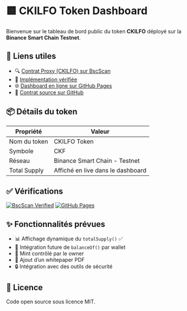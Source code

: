# 🟦 CKILFO Token Dashboard

Bienvenue sur le tableau de bord public du token **CKILFO** déployé sur la **Binance Smart Chain Testnet**.

## 🔗 Liens utiles

- 🔍 [Contrat Proxy (CKILFO) sur BscScan](https://testnet.bscscan.com/address/0xABEa3d1c6BE1692d6559a59Ff3d9C4A17C012EfD)
- 🔧 [Implémentation vérifiée](https://testnet.bscscan.com/address/0x3D4fec067a565966294f7df0E415C828ec2Cc2C9#code)
- 🌐 [Dashboard en ligne sur GitHub Pages](https://ckilfo.github.io/ckilfo-dashboard/)
- 📘 [Contrat source sur GitHub](https://github.com/CKILFO/ckilfo-dashboard)

## 📦 Détails du token

| Propriété      | Valeur                            |
|----------------|-----------------------------------|
| Nom du token   | CKILFO Token                      |
| Symbole        | CKF                               |
| Réseau         | Binance Smart Chain - Testnet     |
| Total Supply   | Affiché en live dans le dashboard |

## ✅ Vérifications

[![BscScan Verified](https://img.shields.io/badge/BscScan-Verified-green?style=flat-square&logo=binance)](https://testnet.bscscan.com/address/0x3D4fec067a565966294f7df0E415C828ec2Cc2C9#code)
[![GitHub Pages](https://img.shields.io/badge/GitHub-Pages-blue?style=flat-square&logo=github)](https://ckilfo.github.io/ckilfo-dashboard/)

## ✨ Fonctionnalités prévues

- 📊 Affichage dynamique du `totalSupply()` ✅
- 👛 Intégration future de `balanceOf()` par wallet
- 💸 Mint contrôlé par le owner
- 📄 Ajout d’un whitepaper PDF
- 🔒 Intégration avec des outils de sécurité

## 📜 Licence

Code open source sous licence MIT.
